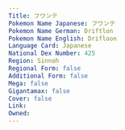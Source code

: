 ```yaml
---
﻿Title: フワンテ
Pokemon Name Japanese: フワンテ
Pokemon Name German: Driftlon
Pokemon Name English: Drifloon
Language Card: Japanese
National Dex Number: 425
Region: Sinnoh
Regional Form: false
Additional Form: false
Mega: false
Gigantamax: false
Cover: false
Link: 
Owned: 
---
```

